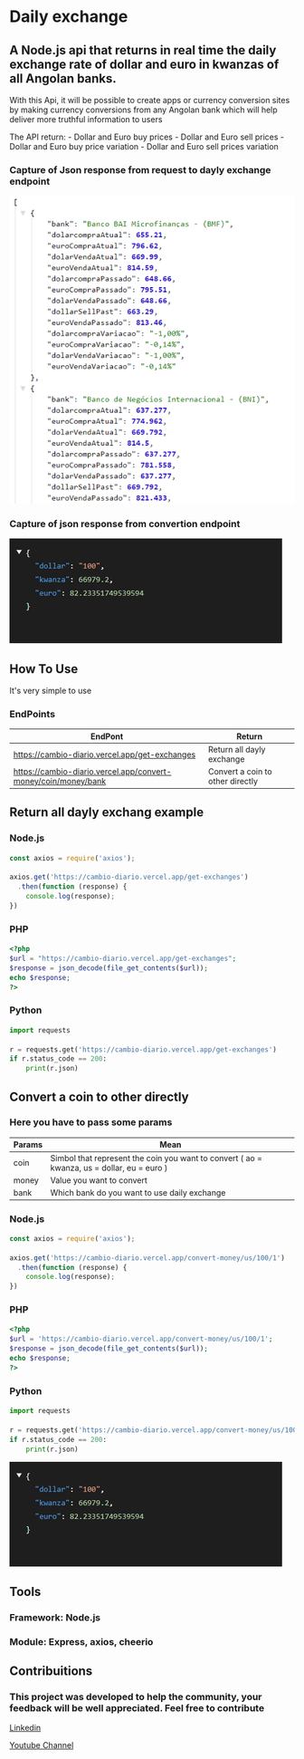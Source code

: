 # Daily exchange
## A Node.js api that returns in real time the daily exchange rate of dollar and euro in kwanzas of all Angolan banks.

With this Api, it will be possible to create apps or currency conversion sites by making currency conversions from any Angolan bank which will help deliver more truthful information to users

The API return: 
    - Dollar and Euro buy prices
    - Dollar and Euro sell prices
    - Dollar and Euro buy price variation
    - Dollar and Euro sell prices variation

### Capture of Json response from request to dayly exchange endpoint
![json response from request](https://github.com/antonio-nicolau/cambio-diario/blob/main/captures_for_readme/daily%20exchange%20capture.PNG)
### Capture of json response from convertion endpoint
![convert money endpoint](https://github.com/antonio-nicolau/cambio-diario/blob/main/captures_for_readme/convert%20endpoint%20capture.PNG)

## How To Use
It's very simple to use

### EndPoints

EndPont | Return
--- | ---
https://cambio-diario.vercel.app/get-exchanges | Return all dayly exchange
https://cambio-diario.vercel.app/convert-money/coin/money/bank | Convert a coin to other directly


## Return all dayly exchang example
### Node.js
```javascript
const axios = require('axios');

axios.get('https://cambio-diario.vercel.app/get-exchanges')
  .then(function (response) {
    console.log(response);
})
```

### PHP
```php
<?php
$url = "https://cambio-diario.vercel.app/get-exchanges";
$response = json_decode(file_get_contents($url));
echo $response;
?>
```

### Python
```python
import requests

r = requests.get('https://cambio-diario.vercel.app/get-exchanges')
if r.status_code == 200:
    print(r.json)
```

## Convert a coin to other directly
### Here you have to pass some params

Params | Mean
--- | ---
coin | Simbol that represent the coin you want to convert ( ao = kwanza, us = dollar, eu = euro )
money | Value you want to convert
bank | Which bank do you want to use daily exchange

### Node.js
```javascript
const axios = require('axios');

axios.get('https://cambio-diario.vercel.app/convert-money/us/100/1')
  .then(function (response) {
    console.log(response);
})
```

### PHP
```php
<?php
$url = 'https://cambio-diario.vercel.app/convert-money/us/100/1';
$response = json_decode(file_get_contents($url));
echo $response;
?>
```

### Python
```python
import requests

r = requests.get('https://cambio-diario.vercel.app/convert-money/us/100/1')
if r.status_code == 200:
    print(r.json)
```
![convert money endpoint](https://github.com/antonio-nicolau/cambio-diario/blob/main/captures_for_readme/convert%20endpoint%20capture.PNG)

## Tools
### Framework: Node.js
### Module: Express, axios, cheerio

## Contribuitions
### This project was developed to help the community, your feedback will be well appreciated. Feel free to contribute
[Linkedin](https://www.linkedin.com/in/ant%C3%B3nio-nicolau-5b7557181/)

[Youtube Channel](https://www.youtube.com/channel/UCEWMpqJBIAjO3Lholi6VsDA)
